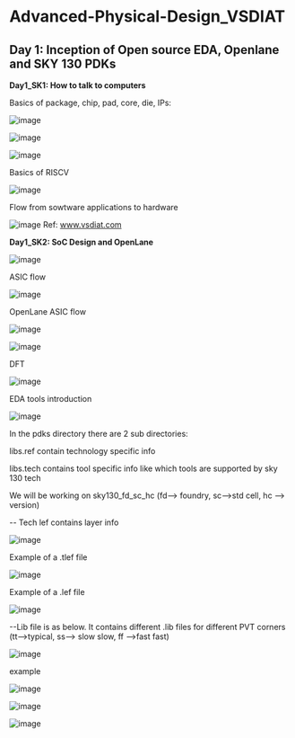 # Advanced-Physical-Design_VSDIAT

## **Day 1**: Inception of Open source EDA, Openlane and SKY 130 PDKs

**Day1_SK1: How to talk to computers**

Basics of package, chip, pad, core, die, IPs:

![image](https://user-images.githubusercontent.com/86380243/123850511-1cac5380-d8e8-11eb-9086-5baf7b2c8bbc.png)

![image](https://user-images.githubusercontent.com/86380243/123852034-dbb53e80-d8e9-11eb-9050-e940c4b69676.png)

![image](https://user-images.githubusercontent.com/86380243/123851516-444feb80-d8e9-11eb-89b1-b6fcc36cfb5c.png)

Basics of RISCV

![image](https://user-images.githubusercontent.com/86380243/123853254-3e5b0a00-d8eb-11eb-8af2-1a8e96597f2c.png)

Flow from sowtware applications to hardware

![image](https://user-images.githubusercontent.com/86380243/123854332-947c7d00-d8ec-11eb-85f2-8b3aa39e1a36.png)
                                                                                            Ref: www.vsdiat.com
                                                                                            
                                                                                            
**Day1_SK2: SoC Design and OpenLane**

![image](https://user-images.githubusercontent.com/86380243/123863692-e8409380-d8f7-11eb-9075-d3711c02c95b.png)

ASIC flow

![image](https://user-images.githubusercontent.com/86380243/123864814-2e4a2700-d8f9-11eb-8df5-6e430ff29b5c.png)

OpenLane ASIC flow

![image](https://user-images.githubusercontent.com/86380243/123875235-4fb20f80-d907-11eb-9d44-3461d4ad8f40.png)

![image](https://user-images.githubusercontent.com/86380243/123875463-b9cab480-d907-11eb-9b89-ec78b2bc845e.png)

DFT

![image](https://user-images.githubusercontent.com/86380243/123875662-1037f300-d908-11eb-960b-e6e78f319481.png)

EDA tools introduction

![image](https://user-images.githubusercontent.com/86380243/123877530-5b9fd080-d90b-11eb-99fa-4a7212ac283b.png)

In the pdks directory there are 2 sub directories:

libs.ref contain technology specific info

libs.tech contains tool specific info like which tools are supported by sky 130 tech

We will be working on sky130_fd_sc_hc (fd--> foundry, sc-->std cell, hc --> version)

-- Tech lef contains layer info

![image](https://user-images.githubusercontent.com/86380243/123878196-a1a96400-d90c-11eb-9a0a-e1a89b0fe64d.png)

Example of a .tlef file

![image](https://user-images.githubusercontent.com/86380243/123878517-32803f80-d90d-11eb-8831-79980195087c.png)

Example of a .lef file

![image](https://user-images.githubusercontent.com/86380243/123878351-e92ff000-d90c-11eb-885a-1a0a2bfc8d54.png)


--Lib file is as below. It contains different .lib files for different PVT corners (tt-->typical, ss--> slow slow, ff -->fast fast)

![image](https://user-images.githubusercontent.com/86380243/123878003-48413500-d90c-11eb-9ad1-154d851d5378.png)

example

![image](https://user-images.githubusercontent.com/86380243/123879429-e59d6880-d90e-11eb-8f3e-6dccf9d8094b.png)

![image](https://user-images.githubusercontent.com/86380243/123879488-fcdc5600-d90e-11eb-87ac-9706c6e4357a.png)

![image](https://user-images.githubusercontent.com/86380243/123879327-c1418c00-d90e-11eb-9f80-9eaab41863cf.png)




